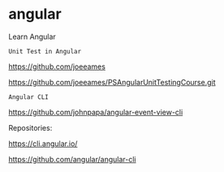 # angular
Learn Angular

```
Unit Test in Angular
```
https://github.com/joeeames

https://github.com/joeeames/PSAngularUnitTestingCourse.git

```
Angular CLI
```
https://github.com/johnpapa/angular-event-view-cli

Repositories:

https://cli.angular.io/

https://github.com/angular/angular-cli
